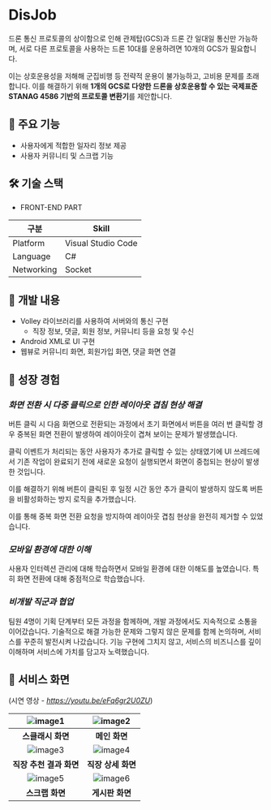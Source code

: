 # DisJob



드론 통신 프로토콜의 상이함으로 인해 관제탑(GCS)과 드론 간 일대일 통신만 가능하며, 서로 다른 프로토콜을 사용하는 드론 10대를 운용하려면 10개의 GCS가 필요합니다.

이는 상호운용성을 저해해 군집비행 등 전략적 운용이 불가능하고, 고비용 문제를 초래합니다. 이를 해결하기 위해 **1개의 GCS로 다양한 드론을 상호운용할 수 있는 국제표준 STANAG 4586 기반의 프로토콜 변환기**를 제안합니다.


## 📌 주요 기능


- 사용자에게 적합한 일자리 정보 제공
- 사용자 커뮤니티 및 스크랩 기능


## 🛠 기술 스택


- FRONT-END PART


|구분|Skill|
|------|---|
|Platform|Visual Studio Code|
|Language|C#|
|Networking|Socket|


## 📌 개발 내용


- Volley 라이브러리를 사용하여 서버와의 통신 구현
    - 직장 정보, 댓글, 회원 정보, 커뮤니티 등을 요청 및 수신
- Android XML로 UI 구현
- 웹뷰로 커뮤니티 화면, 회원가입 화면, 댓글 화면 연결


## 📌 성장 경험


### *화면 전환 시 다중 클릭으로 인한 레이아웃 겹침 현상 해결*

버튼 클릭 시 다음 화면으로 전환되는 과정에서 초기 화면에서 버튼을 여러 번 클릭할 경우 중복된 화면 전환이 발생하여 레이아웃이 겹쳐 보이는 문제가 발생했습니다.

클릭 이벤트가 처리되는 동안 사용자가 추가로 클릭할 수 있는 상태였기에 UI 쓰레드에서 기존 작업이 완료되기 전에 새로운 요청이 실행되면서 화면이 중첩되는 현상이 발생한 것입니다.

이를 해결하기 위해 버튼이 클릭된 후 일정 시간 동안 추가 클릭이 발생하지 않도록 버튼을 비활성화하는 방지 로직을 추가했습니다.

이를 통해 중복 화면 전환 요청을 방지하여 레이아웃 겹침 현상을 완전히 제거할 수 있었습니다.


### *모바일 환경에 대한 이해*

사용자 인터렉션 관리에 대해 학습하면서 모바일 환경에 대한 이해도를 높였습니다. 특히 화면 전환에 대해 중점적으로 학습했습니다.


### *비개발 직군과 협업*

팀원 4명이 기획 단계부터 모든 과정을 함께하며, 개발 과정에서도 지속적으로 소통을 이어갔습니다. 기술적으로 해결 가능한 문제와 그렇지 않은 문제를 함께 논의하며, 서비스를 꾸준히 발전시켜 나갔습니다.
기능 구현에 그치지 않고, 서비스의 비즈니스를 깊이 이해하며 서비스에 가치를 담고자 노력했습니다.


## 📌 서비스 화면


(시연 영상 - *https://youtu.be/eFq6gr2U0ZU*)


<div align="center">

| ![image1](https://github.com/user-attachments/assets/7daedc76-a8c8-4f0b-8551-5d906a4a3830) | ![image2](https://github.com/user-attachments/assets/12492a51-b15a-4457-b86a-20fcceac3178) |
|:--------------------------------------------------------:|:--------------------------------------------------------:|
| **스클래시 화면**                                  | **메인 화면**                                  |
| ![image3](https://github.com/user-attachments/assets/63a1f6eb-19a0-416f-b346-6fccecbdba9c) | ![image4](https://github.com/user-attachments/assets/3c14f3c5-f73e-436a-a989-4f6ad160fe4e) |
| **직장 추천 결과 화면**                                  | **직장 상세 화면**                                  |
| ![image5](https://github.com/user-attachments/assets/3b989e5d-f8d0-4d4b-bf21-665338ff9774) | ![image6](https://github.com/user-attachments/assets/92b31305-fd48-40d0-8e6a-15c4220b3d7d) |
| **스크랩 화면**                                  | **게시판 화면**                                  |

</div>


